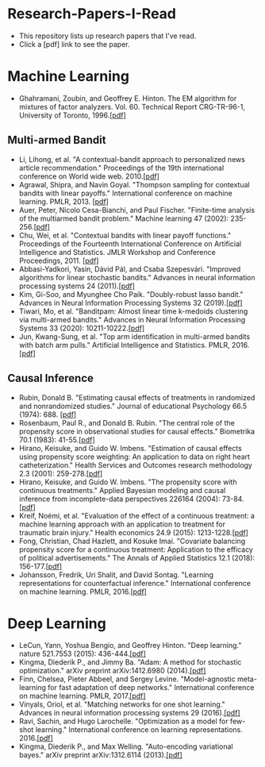 # Research-Papers-I-Read
- This repository lists up research papers that I've read.
- Click a [pdf] link to see the paper.

# Machine Learning
- Ghahramani, Zoubin, and Geoffrey E. Hinton. The EM algorithm for mixtures of factor analyzers. Vol. 60. Technical Report CRG-TR-96-1, University of Toronto, 1996.[[pdf]]([https://d1wqtxts1xzle7.cloudfront.net/3415062/The_EM_algorithm_for_mixtures_of_factor_analyzers-libre.pdf?1390831661=&response-content-disposition=inline%3B+filename%3DThe_EM_algorithm_for_mixtures_of_factor.pdf&Expires=1693294662&Signature=TOfFdhhvcnuNQ52lWiBIpkCpEl4djrdgezH4xyRlTG3uvX7jvBNcSPy1lXQd--s4CugRrGWxxD~zHBx-eMt3sK5N4Rp8p7tfzPSTfU0G34d6f8Pmb-BjIYl2b2P6LnoPwkL5sO0tRl~TQ0ia6TGQUj7NVYy6-fD-ye2cSiWunXMYnhMmL7l15lA-2rxQdFOMngtvbKcsn-1PhU5eVHjuFH1ZK-0-EsRkWS6N0M8YtWqJ3R11flZQWC5oxEnMtOkqLI9wRIvJdeJHVl90KgELb2Bic01DFbMM~HHLTKJoGypxlQUUSZXF303f6GMMDyMyIUN1LjT8zPyAqcZNNMeMPQ__&Key-Pair-Id=APKAJLOHF5GGSLRBV4ZA](https://www.cs.toronto.edu/~hinton/absps/tr-96-1.pdf))


## Multi-armed Bandit
- Li, Lihong, et al. "A contextual-bandit approach to personalized news article recommendation." Proceedings of the 19th international conference on World wide web. 2010.[[pdf]](https://dl.acm.org/doi/pdf/10.1145/1772690.1772758)
- Agrawal, Shipra, and Navin Goyal. "Thompson sampling for contextual bandits with linear payoffs." International conference on machine learning. PMLR, 2013. [[pdf]](http://proceedings.mlr.press/v28/agrawal13.pdf)
- Auer, Peter, Nicolo Cesa-Bianchi, and Paul Fischer. "Finite-time analysis of the multiarmed bandit problem." Machine learning 47 (2002): 235-256.[[pdf]](https://link.springer.com/content/pdf/10.1023/A:1013689704352.pdf)
- Chu, Wei, et al. "Contextual bandits with linear payoff functions." Proceedings of the Fourteenth International Conference on Artificial Intelligence and Statistics. JMLR Workshop and Conference Proceedings, 2011. [[pdf]](http://proceedings.mlr.press/v15/chu11a/chu11a.pdf)
- Abbasi-Yadkori, Yasin, Dávid Pál, and Csaba Szepesvári. "Improved algorithms for linear stochastic bandits." Advances in neural information processing systems 24 (2011).[[pdf]](https://proceedings.neurips.cc/paper/2011/file/e1d5be1c7f2f456670de3d53c7b54f4a-Paper.pdf)
- Kim, Gi-Soo, and Myunghee Cho Paik. "Doubly-robust lasso bandit." Advances in Neural Information Processing Systems 32 (2019).[[pdf]](https://proceedings.neurips.cc/paper_files/paper/2019/file/d60678e8f2ba9c540798ebbde31177e8-Paper.pdf)
- Tiwari, Mo, et al. "Banditpam: Almost linear time k-medoids clustering via multi-armed bandits." Advances in Neural Information Processing Systems 33 (2020): 10211-10222.[[pdf]](https://proceedings.neurips.cc/paper_files/paper/2020/file/73b817090081cef1bca77232f4532c5d-Paper.pdf)
- Jun, Kwang-Sung, et al. "Top arm identification in multi-armed bandits with batch arm pulls." Artificial Intelligence and Statistics. PMLR, 2016.[[pdf]](http://proceedings.mlr.press/v51/jun16.pdf)


## Causal Inference
- Rubin, Donald B. "Estimating causal effects of treatments in randomized and nonrandomized studies." Journal of educational Psychology 66.5 (1974): 688. [[pdf]](http://www.fsb.muohio.edu/lij14/420_paper_Rubin74.pdf)
- Rosenbaum, Paul R., and Donald B. Rubin. "The central role of the propensity score in observational studies for causal effects." Biometrika 70.1 (1983): 41-55.[[pdf]](https://www.math.mcgill.ca/dstephens/SISCR2017/Articles/Rosenbaum-Rubin-Bka83.pdf)
- Hirano, Keisuke, and Guido W. Imbens. "Estimation of causal effects using propensity score weighting: An application to data on right heart catheterization." Health Services and Outcomes research methodology 2.3 (2001): 259-278.[[pdf]](https://scholar.harvard.edu/files/imbens/files/estimation_of_causal_effects_using_propensity_score_weighting_an_application_to_data_on_right_hear_catherization.pdf)
- Hirano, Keisuke, and Guido W. Imbens. "The propensity score with continuous treatments." Applied Bayesian modeling and causal inference from incomplete-data perspectives 226164 (2004): 73-84.[[pdf]](https://www.math.mcgill.ca/dstephens/PSMMA/Articles/HIrano-Imbens-2004.pdf)
- Kreif, Noémi, et al. "Evaluation of the effect of a continuous treatment: a machine learning approach with an application to treatment for traumatic brain injury." Health economics 24.9 (2015): 1213-1228.[[pdf]](https://onlinelibrary.wiley.com/doi/epdf/10.1002/hec.3189)
- Fong, Christian, Chad Hazlett, and Kosuke Imai. "Covariate balancing propensity score for a continuous treatment: Application to the efficacy of political advertisements." The Annals of Applied Statistics 12.1 (2018): 156-177.[[pdf]](https://imai.fas.harvard.edu/research/files/CBGPS.pdf)
- Johansson, Fredrik, Uri Shalit, and David Sontag. "Learning representations for counterfactual inference." International conference on machine learning. PMLR, 2016.[[pdf]](http://proceedings.mlr.press/v48/johansson16.pdf)


# Deep Learning
- LeCun, Yann, Yoshua Bengio, and Geoffrey Hinton. "Deep learning." nature 521.7553 (2015): 436-444.[[pdf]](https://www.nature.com/articles/nature14539)
- Kingma, Diederik P., and Jimmy Ba. "Adam: A method for stochastic optimization." arXiv preprint arXiv:1412.6980 (2014).[[pdf]](https://arxiv.org/pdf/1412.6980.pdf)
- Finn, Chelsea, Pieter Abbeel, and Sergey Levine. "Model-agnostic meta-learning for fast adaptation of deep networks." International conference on machine learning. PMLR, 2017.[[pdf]](http://proceedings.mlr.press/v70/finn17a/finn17a.pdf)
- Vinyals, Oriol, et al. "Matching networks for one shot learning." Advances in neural information processing systems 29 (2016).[[pdf]](https://proceedings.neurips.cc/paper_files/paper/2016/file/90e1357833654983612fb05e3ec9148c-Paper.pdf)
- Ravi, Sachin, and Hugo Larochelle. "Optimization as a model for few-shot learning." International conference on learning representations. 2016.[[pdf]](https://openreview.net/pdf?id=rJY0-Kcll)
- Kingma, Diederik P., and Max Welling. "Auto-encoding variational bayes." arXiv preprint arXiv:1312.6114 (2013).[[pdf]](https://arxiv.org/pdf/1312.6114.pdf)
